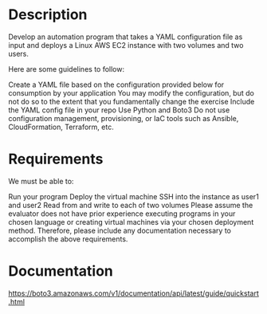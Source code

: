 # Description
Develop an automation program that takes a YAML configuration file as input and deploys a Linux AWS EC2 instance with two volumes and two users.

Here are some guidelines to follow:

Create a YAML file based on the configuration provided below for consumption by your application
You may modify the configuration, but do not do so to the extent that you fundamentally change the exercise
Include the YAML config file in your repo
Use Python and Boto3
Do not use configuration management, provisioning, or IaC tools such as Ansible, CloudFormation, Terraform, etc.

# Requirements
We must be able to:

Run your program
Deploy the virtual machine
SSH into the instance as user1 and user2
Read from and write to each of two volumes
Please assume the evaluator does not have prior experience executing programs in your chosen language or creating virtual machines via your chosen deployment method. Therefore, please include any documentation necessary to accomplish the above requirements.

# Documentation

https://boto3.amazonaws.com/v1/documentation/api/latest/guide/quickstart.html
